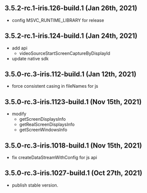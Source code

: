 ## 3.5.2-rc.1-iris.126-build.1 (Jan 26th, 2021)
- config MSVC_RUNTIME_LIBRARY for release

## 3.5.2-rc.1-iris.124-build.1 (Jan 24th, 2021)
- add api
  - videoSourceStartScreenCaptureByDisplayId
- update native sdk

## 3.5.0-rc.3-iris.112-build.1 (Jan 12th, 2021)
- force consistent casing in fileNames for js

## 3.5.0-rc.3-iris.1123-build.1 (Nov 15th, 2021)
- modify
  - getScreenDisplaysInfo
  - getRealScreenDisplaysInfo
  - getScreenWindowsInfo

## 3.5.0-rc.3-iris.1018-build.1 (Nov 15th, 2021)

- fix createDataStreamWithConfig for js api

## 3.5.0-rc.3-iris.1027-build.1 (Oct 27th, 2021)

- publish stable version.
